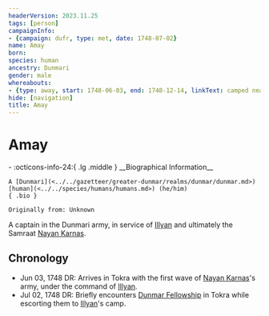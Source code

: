 ```yaml
---
headerVersion: 2023.11.25
tags: [person]
campaignInfo:
- {campaign: dufr, type: met, date: 1748-07-02}
name: Amay
born:
species: human
ancestry: Dunmari
gender: male
whereabouts:
- {type: away, start: 1748-06-03, end: 1748-12-14, linkText: camped near, location: Tokra, format: '<name:q>'}
hide: [navigation]
title: Amay
---
```

# Amay
<div class="grid cards ext-narrow-margin ext-one-column" markdown>
- :octicons-info-24:{ .lg .middle } __Biographical Information__

    A [Dunmari](<../../gazetteer/greater-dunmar/realms/dunmar/dunmar.md>) [human](<../../species/humans/humans.md>) (he/him)  
    { .bio }

    Originally from: Unknown
</div>



A captain in the Dunmari army, in service of [Illyan](<./illyan.md>) and ultimately the Samraat [Nayan Karnas](<./nayan-karnas.md>). 


## Chronology
- Jun 03, 1748 DR: Arrives in Tokra with the first wave of [Nayan Karnas](<./nayan-karnas.md>)'s army, under the command of [Illyan](<./illyan.md>). 
- Jul 02, 1748 DR: Briefly encounters [Dunmar Fellowship](<../pcs/dunmar-fellowship/dunmar-fellowship.md>) in Tokra while escorting them to [Illyan](<./illyan.md>)'s camp. 


